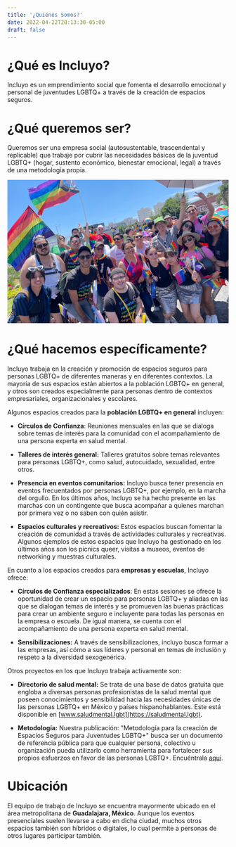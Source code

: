 ```yaml
---
title: '¿Quiénes Somos?'
date: 2022-04-22T20:13:30-05:00
draft: false
---
```


# ¿Qué es Incluyo?

Incluyo es un emprendimiento social que fomenta el desarrollo emocional y personal de juventudes LGBTQ+ a través de la creación de espacios seguros.

# ¿Qué queremos ser?

Queremos ser una empresa social (autosustentable, trascendental y replicable) que trabaje por cubrir las necesidades básicas de la juventud LGBTQ+ (hogar, sustento económico, bienestar emocional, legal) a través de una metodología propia.

![Incluyo presente en la marcha de Guadalajara Pride 2023](/img/incluyo-pride.webp)

# ¿Qué hacemos específicamente?

Incluyo trabaja en la creación y promoción de espacios seguros para personas LGBTQ+ de diferentes maneras y en diferentes contextos. La mayoría de sus espacios están abiertos a la población LGBTQ+ en general, y otros son creados especialmente para personas dentro de contextos empresariales, organizacionales y escolares.

Algunos espacios creados para la **población LGBTQ+ en general** incluyen:

- **Círculos de Confianza**: Reuniones mensuales en las que se dialoga sobre temas de interés para la comunidad con el acompañamiento de una persona experta en salud mental.

- **Talleres de interés general:** Talleres gratuitos sobre temas relevantes para personas LGBTQ+, como salud, autocuidado, sexualidad, entre otros.

- **Presencia en eventos comunitarios:** Incluyo busca tener presencia en eventos frecuentados por personas LGBTQ+, por ejemplo, en la marcha del orgullo. En los últimos años, Incluyo se ha hecho presente en las marchas con un contingente que busca acompañar a quienes marchan por primera vez o no saben con quién asistir.

- **Espacios culturales y recreativos:** Estos espacios buscan fomentar la creación de comunidad a través de actividades culturales y recreativas. Algunos ejemplos de estos espacios que Incluyo ha gestionado en los últimos años son los pícnics queer, visitas a museos, eventos de networking y muestras culturales.

En cuanto a los espacios creados para **empresas y escuelas**, Incluyo ofrece:

- **Círculos de Confianza especializados**: En estas sesiones se ofrece la oportunidad de crear un espacio para personas LGBTQ+ y aliadas en las que se dialogan temas de interés y se promueven las buenas prácticas para crear un ambiente seguro e incluyente para todas las personas en la empresa o escuela. De igual manera, se cuenta con el acompañamiento de una persona experta en salud mental.

- **Sensibilizaciones:** A través de sensibilizaciones, incluyo busca formar a las empresas, así cómo a sus líderes y personal en temas de inclusión y respeto a la diversidad sexogenérica.

Otros proyectos en los que Incluyo trabaja activamente son:

- **Directorio de salud mental:** Se trata de una base de datos gratuita que engloba a diversas personas profesionistas de la salud mental que poseen conocimientos y sensibilidad hacia las necesidades únicas de las personas LGBTQ+ en México y países hispanohablantes. Este está disponible en [www.saludmental.lgbt](https://saludmental.lgbt).

- **Metodología:** Nuestra publicación: "Metodología para la creación de Espacios Seguros para Juventudes LGBTQ+" busca ser un documento de referencia pública para que cualquier persona, colectivo u organización pueda utilizarlo como herramienta para fortalecer sus propios esfuerzos en favor de las personas LGBTQ+. Encuéntrala [aquí](/metodologia).

# Ubicación

El equipo de trabajo de Incluyo se encuentra mayormente ubicado en el área metropolitana de **Guadalajara, México**. Aunque los eventos presenciales suelen llevarse a cabo en dicha ciudad, muchos otros espacios también son híbridos o digitales, lo cual permite a personas de otros lugares participar también.

